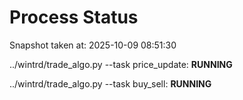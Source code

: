 # Process Status

Snapshot taken at: 2025-10-09 08:51:30

../wintrd/trade_algo.py --task price_update: **RUNNING**

../wintrd/trade_algo.py --task buy_sell: **RUNNING**

